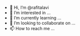 - 👋 Hi, I’m @rafitalavi
- 👀 I’m interested in ...
- 🌱 I’m currently learning ...
- 💞️ I’m looking to collaborate on ...
- 📫 How to reach me ...

<!---
rafitalavi/rafitalavi is a ✨ special ✨ repository because its `README.md` (this file) appears on your GitHub profile.
You can click the Preview link to take a look at your changes.
--->
